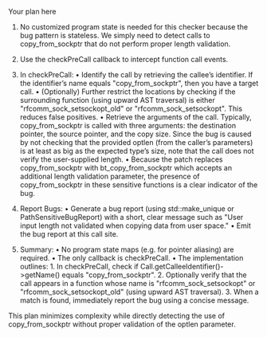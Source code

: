 Your plan here

1. No customized program state is needed for this checker because the bug pattern is stateless. We simply need to detect calls to copy_from_sockptr that do not perform proper length validation.

2. Use the checkPreCall callback to intercept function call events.

3. In checkPreCall:
   • Identify the call by retrieving the callee’s identifier. If the identifier’s name equals "copy_from_sockptr", then you have a target call.
   • (Optionally) Further restrict the locations by checking if the surrounding function (using upward AST traversal) is either "rfcomm_sock_setsockopt_old" or "rfcomm_sock_setsockopt". This reduces false positives.
   • Retrieve the arguments of the call. Typically, copy_from_sockptr is called with three arguments: the destination pointer, the source pointer, and the copy size. Since the bug is caused by not checking that the provided optlen (from the caller’s parameters) is at least as big as the expected type’s size, note that the call does not verify the user-supplied length.
   • Because the patch replaces copy_from_sockptr with bt_copy_from_sockptr which accepts an additional length validation parameter, the presence of copy_from_sockptr in these sensitive functions is a clear indicator of the bug.

4. Report Bugs:
   • Generate a bug report (using std::make_unique<BasicBugReport> or PathSensitiveBugReport) with a short, clear message such as "User input length not validated when copying data from user space."
   • Emit the bug report at this call site.

5. Summary:
   • No program state maps (e.g. for pointer aliasing) are required.
   • The only callback is checkPreCall.
   • The implementation outlines:
       1. In checkPreCall, check if Call.getCalleeIdentifier()->getName() equals "copy_from_sockptr".
       2. Optionally verify that the call appears in a function whose name is "rfcomm_sock_setsockopt" or "rfcomm_sock_setsockopt_old" (using upward AST traversal).
       3. When a match is found, immediately report the bug using a concise message.
       
This plan minimizes complexity while directly detecting the use of copy_from_sockptr without proper validation of the optlen parameter.